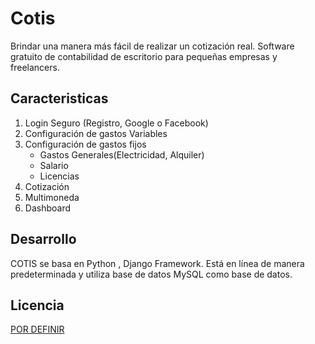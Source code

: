 # Cotis
 Brindar una manera más fácil de realizar un cotización real. 
 Software gratuito de contabilidad de escritorio para pequeñas empresas y freelancers.

## Caracteristicas

1. Login Seguro (Registro, Google o Facebook)
2. Configuración de gastos Variables
3. Configuración de gastos fijos
    - Gastos Generales(Electricidad, Alquiler)
    - Salario
    - Licencias
3. Cotización
4. Multimoneda
6. Dashboard

## Desarrollo

COTIS se basa en Python , Django Framework. Está en línea de manera predeterminada y utiliza base de datos  MySQL como base de datos.


## Licencia

[POR DEFINIR](LICENSE)